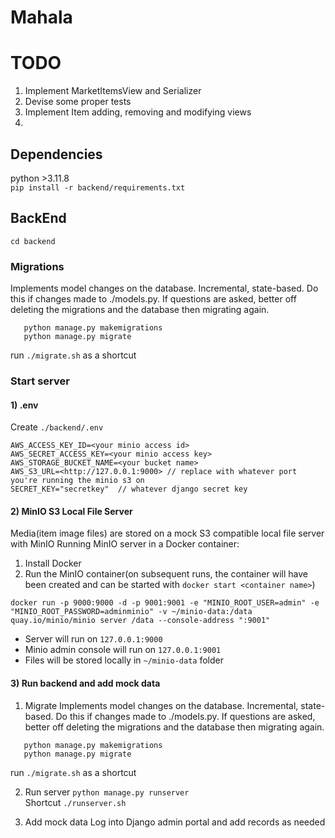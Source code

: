 # Mahala
# TODO
1) Implement MarketItemsView and Serializer
2) Devise some proper tests
3) Implement Item adding, removing and modifying views
4) 


## Dependencies
python >3.11.8   
```pip install -r backend/requirements.txt```  


## BackEnd
```cd backend```
### Migrations
Implements model changes on the database. Incremental, state-based. Do this if changes made to ./models.py. If questions are asked, better off deleting the migrations and the database then migrating again.  

```
   python manage.py makemigrations
   python manage.py migrate
```
run ```./migrate.sh``` as a shortcut

### Start server
#### 1) .env
Create `./backend/.env`
```
AWS_ACCESS_KEY_ID=<your minio access id>
AWS_SECRET_ACCESS_KEY=<your minio access key>
AWS_STORAGE_BUCKET_NAME=<your bucket name>
AWS_S3_URL=<http://127.0.0.1:9000> // replace with whatever port you're running the minio s3 on 
SECRET_KEY="secretkey"  // whatever django secret key 
```
#### 2) MinIO S3 Local File Server
Media(item image files) are stored on a mock S3 compatible local file server with MinIO
Running MinIO server in a Docker container:
1) Install Docker
2) Run the MinIO container(on subsequent runs, the container will have been created and can be started with `docker start <container name>`)
```
docker run -p 9000:9000 -d -p 9001:9001 -e "MINIO_ROOT_USER=admin" -e "MINIO_ROOT_PASSWORD=adminminio" -v ~/minio-data:/data quay.io/minio/minio server /data --console-address ":9001"
```
* Server will run on `127.0.0.1:9000`
* Minio admin console will run on `127.0.0.1:9001`
* Files will be stored locally in `~/minio-data` folder

#### 3) Run backend and add mock data
1) Migrate
Implements model changes on the database. Incremental, state-based. Do this if changes made to ./models.py. If questions are asked, better off deleting the migrations and the database then migrating again.  

```
   python manage.py makemigrations
   python manage.py migrate
```
run ```./migrate.sh``` as a shortcut

2) Run server
```python manage.py runserver```   
Shortcut ```./runserver.sh```

3) Add mock data
Log into Django admin portal and add records as needed






